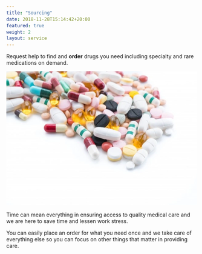 ```yaml
---
title: "Sourcing"
date: 2018-11-28T15:14:42+20:00  
featured: true
weight: 2
layout: service
---
```


Request help to find and **order** drugs you need including specialty and rare medications on demand.

![Pharm drugs](/images/illustrations/medicines.webp)

Time can mean everything in ensuring access to quality medical care and we are here to save time and lessen work stress. 

You can easily place an order for what you need once and we take care of everything else so you can focus on other things that matter in providing care.

